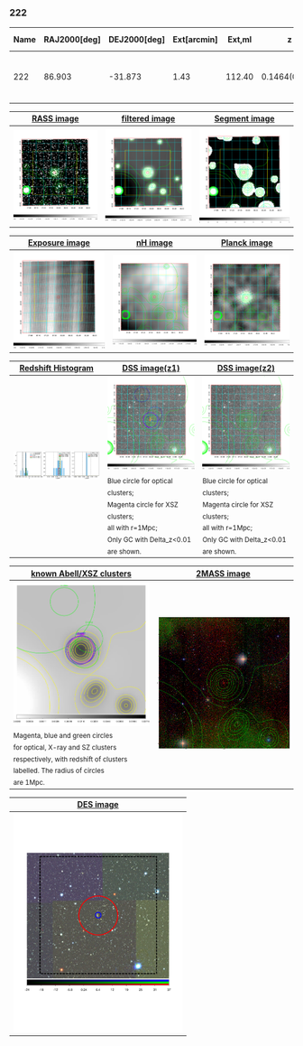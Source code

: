 <div STYLE="page-break-after: always;"></div>

### 222

|Name|RAJ2000[deg]|DEJ2000[deg] |Ext[arcmin]| Ext,ml | z | z_src| C|GC(XSZ,Delta_z<0.01)| GC(OPT,Delta_z<0.01)|GC| R_sig[arcmin] | R500[arcmin] | R500[Mpc]| CRsig[c/s] | CR500[c/s] |L500[1E44 erg/s]|F500[1E-12 erg/s/cm^2]| M500[1E14 Msun]|Tx[keV]|Cnt_sig|Beta|Rc[arcmin]|Comment|Alias|
|---|---|---|---|---|---|------|---|--------|---------|----------|---|---|---|---|---|---|---|---|---|---|---|---|---|---|
|222| 86.903| -31.873| 1.43| 112.40| 0.1464(0.005)| z1, z_xsz| B| MCXC, PSZ2, Tar| A, W| A, MCXC, PSZ2, Tar, W, XB| 12.700| 7.769| 1.194| 0.425(0.036)| 0.399(0.033)| 4.613(0.179)| 7.993(0.311)| 5.59(0.10)| 6.48(0.08)| 247.1| 0.690(-0.070+0.099)| 2.334(-0.524+0.640)| -| k100|

|[RASS image](../image/222/222_img.pdf)|[filtered image](../image/222/222_fil.pdf)|[Segment image](../image/222/222_seg.pdf)|
|-------------------|--------------------|-------------------|
| <img src="../image/222/222_img.png" width="300">  | <img src="../image/222/222_fil.png" width="300">   | <img src="../image/222/222_seg.png" width="300">  |

|[Exposure image](../image/222/222_mex.pdf)| [nH image](../image/222/222_nh.pdf)| [Planck image](../image/222/222_p.pdf)|
|-------------------|--------------------|-------------------|
|<img src="../image/222/222_mex.png" width="300">   | <img src="../image/222/222_nh.png" width="300">    | <img src="../image/222/222_p.png" width="300"> |

|[Redshift Histogram](../image/222/222_zg.pdf) | [DSS image(z1)](../image/222/222_dss_z1.pdf)      |  [DSS image(z2)](../image/222/222_dss_z2.pdf)    |
|-------------------|--------------------|-------------------|
|<img src="../image/222/222_zg.png" width="300"> |<img src="../image/222/222_dss_z1.png" width="300"> <sub><br>Blue circle for optical clusters; <br>Magenta circle for XSZ clusters; <br>all with r=1Mpc; <br>Only GC with Delta_z<0.01 are shown. </sub>| <img src="../image/222/222_dss_z2.png" width="300"><sub><br>Blue circle for optical clusters; <br>Magenta circle for XSZ clusters; <br>all with r=1Mpc; <br>Only GC with Delta_z<0.01 are shown. </sub> |

|[known Abell/XSZ clusters](../image/222/222_gc.pdf) | [2MASS image](../image/222/222_2mass.pdf)      |
|-------------------|-------------------|
|<img src=../image/222/222_gc.png width="300"> <br><sub>Magenta, blue and green circles <br>for optical, X-ray and SZ clusters <br>respectively, with redshift of clusters <br>labelled. The radius of circles <br>are 1Mpc.</sub>|<img src="../image/222/222_2mass.png" width="300">  |

|[DES image](../image/222/222_des.pdf)   |
|-------------------|
| <img src="../image/222/222_des.pdf" width="300">  |

